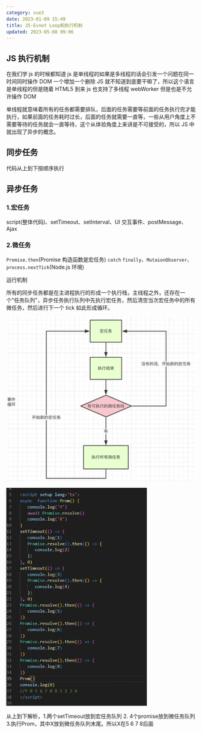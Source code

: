 ```yaml
---
category: vue3
date: 2023-01-09 15:49
title: 35-Evnet Loop和执行机制
updated: 2023-05-08 09:06
---
```


## JS 执行机制

在我们学 js 的时候都知道 js 是单线程的如果是多线程的话会引发一个问题在同一时间同时操作 DOM 一个增加一个删除 JS 就不知道到底要干嘛了，所以这个语言是单线程的但是随着 HTML5 到来 js 也支持了多线程 webWorker 但是也是不允许操作 DOM

单线程就意味着所有的任务都需要排队，后面的任务需要等前面的任务执行完才能执行，如果前面的任务耗时过长，后面的任务就需要一直等，一些从用户角度上不需要等待的任务就会一直等待，这个从体验角度上来讲是不可接受的，所以 JS 中就出现了异步的概念。

## 同步任务

代码从上到下按顺序执行

## 异步任务

### 1.宏任务

script(整体代码)、setTimeout、setInterval、UI 交互事件、postMessage、Ajax

### 2.微任务

`Promise.then`(Promise 构造函数是宏任务) `catch` `finally`、`MutaionObserver`、`process.nextTick`(Node.js 环境)

运行机制

所有的同步任务都是在主进程执行的形成一个执行栈，主线程之外，还存在一个"任务队列"，异步任务执行队列中先执行宏任务，然后清空当次宏任务中的所有微任务，然后进行下一个 tick 如此形成循环。

![](./_images/image-2023-01-09_15-58-11-459-35-EvnetLoop-and-nextTick.png)




![](./_images/image-2023-01-09_16-01-43-181-35-EvnetLoop-and-nextTick.png)





从上到下解析，1.两个setTimeout放到宏任务队列 2. 4个promise放到微任务队列 3.执行Prom，其中X放到微任务队列末尾。所以X在5 6 7 8后面